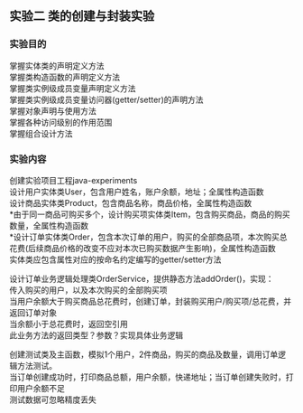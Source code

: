 ## 实验二 类的创建与封装实验
### 实验目的  
掌握实体类的声明定义方法  
掌握类构造函数的声明定义方法  
掌握类实例级成员变量声明定义方法  
掌握类实例级成员变量访问器(getter/setter)的声明方法  
掌握对象声明与使用方法  
掌握各种访问级别的作用范围     
掌握组合设计方法  

### 实验内容   
创建实验项目工程java-experiments  
设计用户实体类User，包含用户姓名，账户余额，地址；全属性构造函数  
设计商品实体类Product，包含商品名称，商品价格，全属性构造函数  
*由于同一商品可购买多个，设计购买项实体类Item，包含购买商品，商品的购买数量，全属性构造函数  
*设计订单实体类Order，包含本次订单的用户，购买的全部商品项，本次购买总花费(后续商品价格的改变不应对本次已购买数据产生影响)，全属性构造函数    
实体类应包含属性对应的按命名约定编写的getter/setter方法   

设计订单业务逻辑处理类OrderService，提供静态方法addOrder()，实现：  
传入购买的用户，以及本次购买的全部购买项   
当用户余额大于购买商品总花费时，创建订单，封装购买用户/购买项/总花费，并返回订单对象  
当余额小于总花费时，返回空引用  
此业务方法的返回类型？参数？实现具体业务逻辑  

创建测试类及主函数，模拟1个用户，2件商品，购买的商品及数量，调用订单逻辑方法测试。  
当订单创建成功时，打印商品总额，用户余额，快递地址；当订单创建失败时，打印用户余额不足  
测试数据可忽略精度丢失  